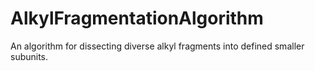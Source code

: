 # AlkylFragmentationAlgorithm
An algorithm for dissecting diverse alkyl fragments into defined smaller subunits. 
